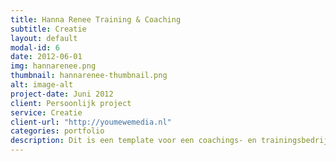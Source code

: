 ```yaml
---
title: Hanna Renee Training & Coaching
subtitle: Creatie
layout: default
modal-id: 6
date: 2012-06-01
img: hannarenee.png
thumbnail: hannarenee-thumbnail.png
alt: image-alt
project-date: Juni 2012
client: Persoonlijk project
service: Creatie
client-url: "http://youmewemedia.nl"
categories: portfolio
description: Dit is een template voor een coachings- en trainingsbedrijf met een intercultureel karakter.
---
```

